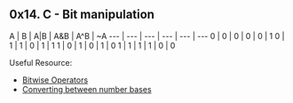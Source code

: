 ## 0x14. C - Bit manipulation

 A | B | A|B | A&B | A^B | ~A
 --- | --- | --- | --- | --- | ---
 0 | 0 | 0 | 0 | 0 | 1
 0 | 1 | 1 | 0 | 1 | 1
 1 | 0 | 1 | 0 | 1 | 0
 1 | 1 | 1 | 1 | 0 | 0

Useful Resource:
- [Bitwise Operators](https://www.programiz.com/c-programming/bitwise-operators)
- [Converting between number bases](https://www.circuitbread.com/tutorials/binary-hexadecimal-and-other-base-numbers)
